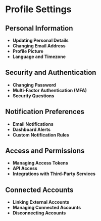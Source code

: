 # Profile Settings

## Personal Information
- **Updating Personal Details**
- **Changing Email Address**
- **Profile Picture**
- **Language and Timezone**

## Security and Authentication
- **Changing Password**
- **Multi-Factor Authentication (MFA)**
- **Security Questions**

## Notification Preferences
- **Email Notifications**
- **Dashboard Alerts**
- **Custom Notification Rules**

## Access and Permissions
- **Managing Access Tokens**
- **API Access**
- **Integrations with Third-Party Services**

## Connected Accounts
- **Linking External Accounts**
- **Managing Connected Accounts**
- **Disconnecting Accounts**
